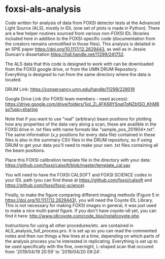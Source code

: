 # foxsi-als-analysis
Code written for analysis of data from FOXSI detector tests at the Advanced Light Source (ALS), mostly in IDL (one set of plots is made in Python). There are a few helper routines sourced from various non-FOXSI IDL libraries included here in addition to the FOXSI-specific code (documentation from the creators remains unmodified in those files).
This analysis is detailed in an SPIE paper https://doi.org/10.1117/12.2629443, as well as in Jessie Duncan's dissertation https://hdl.handle.net/11299/241752. 

The ALS data that this code is designed to work with can be downloaded from the FOXSI google drive, or from the UMN DRUM Repository. Everything is designed to run from the same directory where the data is located. 

DRUM Link: https://conservancy.umn.edu/handle/11299/228019 

Google Drive Link (for FOXSI team members - need access): https://drive.google.com/drive/folders/1joI_Zi_4FK68YSnat7qNZb1SO_KhMBso?usp=sharing 

Note that if you want to use "real" (arbitrary) beam positions for plotting how any properties of the data vary along a scan, these are availible in the FOXSI drive in .txt files with name formats like "sample_pos_201904*.txt". The same information (x,y positions for every data file) contained in these files is also in the summary CSV files in the DRUM repository, so if using DRUM to get your data you'll need to make your own .txt files containing all the beam positions. 

Place this FOXSI calibration template file in the directory with your data: https://github.com/foxsi/calsoft/blob/master/template_cal.sav

You will need to have the FOXSI CALSOFT and FOXSI SCIENCE codes in your IDL path (you can find these at https://github.com/foxsi/calsoft and https://github.com/foxsi/foxsi-science). 

Finally, to make the figure comparing different imaging methods (Figure 5 in https://doi.org/10.1117/12.2629443), you will need the Coyote IDL Library. This is not necessary for making FOXSI images in general, it was just used to make a nice multi-panel figure. If you don't have coyote-idl yet, you can find it here: http://www.idlcoyote.com/code_tips/installcoyote.php

Instructions for using all other procedures/etc. are contained in ALS_analysis_full_process.pro. It is set up so you can read the commented notes and then run things a few lines at a time, depending on which parts of the analysis process you're interested in replicating. Everything is set up to be used specifically with the fine, overnight, L-shaped scan that occured from '2019/04/19 20:59' to '2019/04/20 09:24'. 

